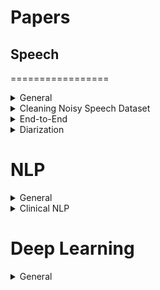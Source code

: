 Papers
=================

## Speech
=================

<details><summary>General</summary>

[Tree-Based State Tying for High Accuracy Modelling](www.aclweb.org/anthology/H94-1062) (Cambridge, 1994)

Data insufficiency occurs when using cross-word triphones. To solve this ppl use state-tying. \
Rather than using a data-driven clustering approach the work suggests tree-based state tying which can be used for unseen phones as well.

Process of building a tied-state HMM system:
- 3 state l-r monophone model with single guassian output density is trained
- using the same state output distribution a CD triphone model is trained with new and tied transition matrix.
- for all triphones from the same monophone the corresponding states are clustered and thus the parameters are tied
- number of mixture componenets in each state are incerased untill a stopping creteria

Tree-based clustering:
- for all triphones from the same monophone every state is clustered using a decision tree. 
- tree is based on increase in log-likelihood
- The questions vary from lingustics properties of the left and right context phones to set of phones

[Subphonetic Modeling for Speech Recognition](https://core.ac.uk/download/pdf/22876656.pdf) (CMU, 1992)

Advocates for state-level (output-distribution level) parameter sharing instead of model-level and the use of state-dependent senones. \
Senones alow parameter sharing/reduction, pronunciation optimization and new word learning 

After generating all the word HMM models, cluster the senons and generate the codebook. Then replace the senones with nearest ones in the codebook. \
The clustering start by assuming all the data points are seperate clusters then a pair are merged if they are similar (If the entropy increase is small after merging then two distributions are similar). 

Explores 3, 5, 7 state triphone models and finds than 5 is the most optimal one 

[A NOVEL LOSS FUNCTION FOR THE OVERALL RISK CRITERION BASED DISCRIMINATIVE TRAINING OF HMM](https://pdfs.semanticscholar.org/de8c/eb72bf54293959813c101c4f7ce54fbd3a20.pdf) (University of Maribor, 2000)

MBR training of ASR systems \
MBR minimizes expected loss

aim to directly max word recog accuraccy on training data

generally MAP is used for ASR argmax w P(w|o) = argmax_w p(o|w) * p(w) \
p(o|w) is AM, with HMM it becomes p(o_r | theta_r) for which MLE give best theroritically. practically they use MMI or MCEE (Min classification error estimation). \
Modification of MCEE is ORCE overall risk creterion estimation. 


In this paper they extend ORCE objective to continuous speech recognition and use a non-symmetrical loss using the number of I, S, D in WER calculation instead of 1/0 loss.

experiments on TIMIT dataset on HMM.


[Hypothesis Spaces For Minimum Bayes Risk Training In Large Vocabulary Speech Recognition](https://pdfs.semanticscholar.org/0687/573a482d84385ddd55e708e240f3e303fab9.pdf) (University of Sheffield, 2006)

State-level MBR training

MBR training good for large vocab HMMs, implementation needs hypothesis space and loss fn. \
MMI is better than MLE training of AM (HMMs) \

minimum phone error can be interpreted as MBR when phone sequence forms hypothesis space -> better than MMI \

Lattice-based MBR -> constraining the search space to only those alignments specified by the lattice \
to do this we need l(w_reference, arc_i) is  difficult.

a solution explored here is comming up with Frame Error Rate FER.

[CLDNN-HMM](https://www.semanticscholar.org/paper/Convolutional-Long-Short-Term-Memory-fully-connect-Sainath-Vinyals/56f99610f7b144f55a511da21b74291ce11f9daf)
:punch:


[EFFICIENT LATTICE RESCORING USING RECURRENT NEURAL NETWORK LANGUAGE MODELS](http://mi.eng.cam.ac.uk/~mjfg/xl207_ICASSP14a.pdf) (cambridge) (2014)

Rescoring methods:
* n-gram style clusteing of history contexts
  - data sparsity issues
  - large context leads to exponential size growth
* distance in hidden history vectors
  - [RNNLM](#rnnlm) & and FFNNLM :punch: readmore

:trollface: readmore



[Prefix Tree based N-best list Re-scoring for Recurrent Neural Network Language Model used in Speech Recognition System](https://pdfs.semanticscholar.org/5f59/1b7043deefbc3f3af19b6efeb97c2a80d27c.pdf) China 2013 

RNNLM is time consuming so is used to resore only some of the n-best list

* obj: Speed up RNNLM when used to rerandk a large n-best list
* Prefix Tree based N-best list rescoring (PTNR)
  - avoid redundant computations
  - [Bunch Mode](#bunch-mode)

related:
* FFLMs -> faster paper10ref :punch:
* RNN-ME -> RNN on large dataset paper12ref :punch: 
* RNNLM -> First pass decoding by conv Weighted first pass transducer :punch:

PTNR:
* Represent hypothesis in a prefix tree thus all the LM prob for the nodes can be computed in a single forward pass preventing any redundant computation.
* Each node in the tree needs to store only hidden value and its state (if the node is not explored)

- Bunch Mode
(block operations)
* speeding up training o0f FF-NNLM
* several words are processed at the same time using matrix\*matrix multiplcation rather than vector\*matrix multiplication
* Uses BLAS library
* 10 times faster training with slight loss of perplexity

PTRN + Bunch Mode slightly complicated using class-based RNNLM #paper11ref :punch:

ASR here uses two-pass search strategy:
* first pass: decoder uses weak LM (3-gram lm) to generate multiple recog hypothesis -> word lattice
* word lattice -> n-best hypothesis
* second pass: powerful LM used to re-score hypothesis -> best hypothesis

Acoustic modelinhg and feature settings as done in :punch: paperref25
setting training param in :punch: paperref28
Rescoring using linear combination of 4-gm lm and rnnlm -> 1.2% WER reduction using 100-best list
Much faster than standard rescoring approach. Speed up increases with n in n-best list

</details>

<details><summary> Cleaning Noisy Speech Dataset </summary>

[A RECURSIVE ALGORITHM FOR THE FORCED ALIGNMENT OF VERY LONG AUDIO SEGMENTS](http://citeseerx.ist.psu.edu/viewdoc/download?doi=10.1.1.649.6346&rep=rep1&type=pdf) (Cambridge, 1998)

A recursive alignment with ASR + restricting dictionary and LM \
Introduces the concept of anchors with island of confidences \
Dictionary (phonetic) is built using CMU public domain dictionary plus an algo \
A simple LM with word pair and triple model for the transcript specifically

Number of consecutive word matches needed for confidence islands is in the early point of the recursion to reduce the possibility of error in the early stage as it can affect the entire pipeline.

Used for indexing the audio using the words in the audio file. Error of 2 sec is tolerated.

General discussion:
- Viterbi is time consuming for long audio and if it gets an error it will make it completely wrong.
- increasing the beam search helps viterbi but it only scales for short audio

[A SYSTEM FOR AUTOMATIC ALIGNMENT OF BROADCAST MEDIA CAPTIONS USING WEIGHTED FINITE-STATE TRANSDUCERS](https://homepages.inf.ed.ac.uk/srenals/pb-align-asru2015.pdf) (univ of Edinburgh, 2015)

Two pass algorithm for align speech to text

General methods:
- iterative approach to identify increasingly reliable confidence islands
- using a biased language model plus may be a background LM + DP alignment
- For low resource cases, train AM from the alignment audio and adapt it to aligned ones
- weak constraints on AM decoding
- using dynamic time warping using TTS systems
- Strong constraints on decoding using factor automaton which alows only contiguous strings from the training text (good one)

ALgo:
- First pass: use WFST based decoder to get a transducer with some modifications to allow insertions and null words
  - this alows to constraint the words but not the order (efficient)
  - but is bad in dealing with deletions, i.e. words present in text but not in audio
- Second pass: (not clear) resegment the data + extending and joining segments where there were missing words, generate factor transducer. Output from this is considered as the final output without any further text-to-text alignment.

AM training: 
- after the alignment the AM was trained using only data with word-level Matching Error rate less than 40%
- during the starting of the two pass AM was trained using MER less than 10%

Done on MGB challenge data

</details>

<details><summary> End-to-End </summary>

[Towards End-to-End Speech Recognition with Recurrent Neural Networks](http://proceedings.mlr.press/v32/graves14.pdf) (graves, 2015) 

Modified CTC objective function. Instead of MLE, this version is trained by directly optimizing WER.
Done using samples to approximate gradients of the expected loss function (WER).

No lattice level loss here.




[Connectionist Temporal Classification: Labelling Unsegmented Sequence Data with Recurrent Neural Networks](https://www.cs.toronto.edu/~graves/icml_2006.pdf) (Graves, 2006)

First version of CTC.

b + L -> L'
prefix search decoding (works fast if the peaks at the output are around mode)
insert blanks at every pair of labels at the network output
customized forward-backward algo

MLE training of the network objective fn = - sum(x,z)_in_S ln(p(z|x))

TIMIT data + BLSTM
higher level of training noise is optimal here (guassian noise added at the input to improve generalization)

Doesnt model inter-label dependencies explicitly
Gives approximate segmentation not exact

[Optimizing expected word error rate via sampling for speech recognition](https://arxiv.org/abs/1706.02776) (Google, 2017)

Define word-level Edit-based MBR (EMBR) on lattice generated during SMBR.\
they do it by using monte-carlo samples from the lattice to approximate the gradient of the loss function which is in the form of an expectation.\
Similar to Reinforce.

Gradient has the form (average loss - loss of state i) so cannot be used during the starting phase of the training.

Generalized version of sample based loss derived in the CTC,2015 paper. Where the CTC paper doesnt use lattice level loss function.




[Listen Attend and Spell (2015) Google Brain](https://arxiv.org/abs/1508.01211)

10.3, 14.5% WER compared to 8% state of the art [cldnn-hmm](#cldnn-hmm)

Dataset: Google voice search tasl

* Listner(PBLSTM) -> Attention (MLP + Softmax) -> Speller (MLP + Softmax) -> Characters
* No conditional independence assumption like CTC 
* No concept of phonemes
* Extra noise during training and testing
* Sampling trick for training PBLSTM
* Beam search(no dictionary was used 'cause it wasnt too useful) + LM based rescoring (very effective) 
[Know about rescoring](#rescoring-1)
* Async stoc gradient descent [aync](#asyc)

- Suggestions
	* Convolution filters can improve the results [TODO](#20paper) :punch:
	* Bad on short and long utterances [TODO](#15paper) :punch:


</details>

<details><summary> Diarization </summary>
  
[Deep Learning Approaches for Online Speaker Diarization](http://web.stanford.edu/class/cs224s/reports/Chaitanya_Asawa.pdf) (2012)

[SPEAKER DIARIZATION WITH LSTM](https://arxiv.org/pdf/1710.10468.pdf) (google, 2018)

usually ppl use i-vector based audio embedding tech
paper explores d-vector based approach (nn based audio embedding)

usuall system:
1. speech segmentation (short speech sections of same speaker)
2. audio embedding (MFCCs, speaker factors, i-vectors)
3. clustering
2. resegmentation (refining)

recently nn based embedding's use in speaker verification outperform i-v tech (text dependent)

this paper use a lstm-based approach with non-parametric spectral clustering algo
paper also aguments spectral clustering algo :punch:
paper somewhere uses Voice Activity Detector (VAD) to find speech seg from audio

Clustering:
- online (labels for each segments as soon as they are available)
- offline (after all segments are available)

Challenges:
- non-guassian dist (imp assumption in k-means clustering)
- cluster imbalance (one speaker might speak all the time)
- Hierarchial structure (speakers in diff category, some are easy to differentiate)

evaluated using DER (diarization error rate)

</details>

NLP
===========

<details><summary> General </summary>
  
[Summarization of Spoken Language—Challenges, Methods, and Prospects](www.cs.cmu.edu/~./zechner/ezine.ps) (CMU 2002)

Types:
- extracts vs abstracts
- indicative vs informative
- generic vs query-driven
- single vs multi-document
- background vs just-the-news
- single vs multiple topic
- single vs multi-speaker
- text vs multi-modal
- selecting sentences/clauses vs condensing within sentences

challenges:
- disfluencies
- identifying units
- cross-speaker coherence and distributed information
- speech recognition errors

prosody-based emphasis detection :punch:


[Natural Language Processing with Small Feed-Forward Networks](https://arxiv.org/pdf/1708.00214v1.pdf) (google 2017)

Shows that small shallow ffNN can achieve good results
Uses character embedding rather than word

**Explores:**  
Quantization  
Bloom Mapped word clusters  :punch:  
Selected features: character bigram features :punch:  
Pipelining(Using an auxiliary task)  

**For Diff NLP tasks**  
Language Identification  
POS tagging  
Word Segmentation  
Preordering    
  

[Generative Adversarial Network for Abstractive Text Summarization.](https://arxiv.org/pdf/1609.05473.pdf) (china, 2017)

G: attention + pointer generator network

1. Train G till -- more realistic and high quality summaries
2. Train and fix D
3. Train G

D: CNN + max-overtime pooling

G: loss = policy gradient + maximum likliehood \
pg: REINFORCE algorithm and take the estimated probability of being human generated by the discriminator D as the reward -- Since the Discriminator can only score a fully generated sequence, following (Yu et al. 2016), we use Monte Carlo Tree Search (MCTS) to evaluate the reward for an intermediate state :punch:

D: usuall loss

Added Trigram avoidance and quotation weight alleviation


[Toward Controlled Generation of Text](https://arxiv.org/pdf/1703.00955.pdf) (CMU, 2018)
"Very few recent attempts of
using VAEs (Bowman et al., 2015; Tang et al., 2016) and
GANs (Yu et al., 2017; Zhang et al., 2016) have been made
to investigate generic text generation, while their generated
text is largely randomized and uncontrollable. -- we focus on generating realistic sentences,
whose attributes can be controlled by learning disentangled
latent representations"

Challenges:
- "A first challenge comes from the discrete nature of text
samples. The resulting non-differentiability hinders the use
of global discriminators that assess generated samples and
back-propagate gradients to guide the optimization of generators
in a holistic manner, as shown to be highly effective
in continuous image generation and representation modeling"
- "Another challenge for controllable generation relates to
learning disentangled latent representations. Interpretability
expects each part of the latent representation to govern
and only focus on one aspect of the samples. "

Contributions:
- "We base our generator on VAEs in combination
with holistic discriminators of attributes for effective imposition
of structures on the latent code."
- "End-to-end optimization
is enabled with differentiable softmax approximation"
- "The probabilistic encoder of VAE also functions
as an additional discriminator to capture variations
of implicitly modeled aspects, and guide the generator to
avoid entanglement during attribute code manipulation"
- "our method enables to use separate
datasets, one with annotated sentiment and the other with
tense labels"
</details>


<details><summary> Clinical NLP </summary>

[GRAM: Graph-based Attention Model for Healthcare Representation Learning](https://arxiv.org/abs/1611.07012) (GaTech, 2016)
supplements electronic health records (EHR) with hierarchical information inherent to medical ontologies
GRAM represents a medical concept as a combination of its ancestors in the ontology via an attention mechanism.
Testing on rare disease prediction and heart failure.

medical codes as DAG, then use embedding for all leaf nodes (nodes with meaning full concepts) and visit one-hot embedding to generate a vist vector (process incoporates attention mechanism). Finally use the vist vector to predict stuff.


[Revealing the Structure of Medical Dictations with Conditional Random Fields](http://www.aclweb.org/anthology/D08-1001) (2008, medical univ vienna) [Identifying Segment Topics in Medical Dictations](http://www.aclweb.org/anthology/W09-0503) (2009, medical univ vienna)

Formatting the dictations considering structure and formating guidelines

related to:
* Linear text segmentation :punch: Lamprier 2008
* text classification for section detection
* dynamic programing methods for formating :punch: Matsuov 2003

mapping annotated data to dicatations need care for repeted words, punctuation, recog errors and meta instructions
hand coded features for each time step

Classifiers:
* CRFs based multiple label chains: BIO tagging without Outside label
  - Better accuraccy but high training time
* SVM based multi class
  - Lower accuraccy wuth small training time

Can Combine both the approaches by using results of SVM as input to CRFs


[Deep EHR: A Survey of Recent Advances on Deep Learning Techniques for Electronic Health Record (EHR) Analysis](https://arxiv.org/pdf/1706.03446.pdf) (UofF 2017)

types of EHRs:
* basic EHRs without clinical notes
* basic EHRs with clinical notes
* comprehensice systems
* tagging using HMM (generative), CRFs (discriminative) and multilable classification

EHR Information Extraction (IE): Extracting information from clinical notes which is unstructed
* Single Concept Extraction: Tag each words into categories
  - RNNs out perform CRFs
* Temporal Event Extraction: Notion of time to extracted EHR concepts
  - RNNs perform okish
* Relation Extraction: Relation between EHR concepts
  - Autoencoder generated inputs to CRFs -> sofart
* Abbreviation Expansion: 
  - custom word embedding using medical articles

EHR Representation Learning: mapping codes for medical concepts
* concept representation: learn EHR concept vetors to capture similarities and clusters in medical clusters using sparse medical codes
  - Embeddings
  - Latent Encoding: AEs, RBMs are better at encoding
* Patient Representation: Getting vector representations of patients
  - embeddings or AEs (on ordered sequences of codes)
    - can be used to predict unplanned visits
    - [Med2Vec](#med2vec)
  - LDAs on clinical notes
  - Embeddings
    - Sentence embedding on clinical notes
    - patient temporal diagnosis (better than the intervention codes)
    - intervention codes
* Outcome Prediction:
  - Static or one-time prediction: using data from single encounter
    - classification using embeddings (best)
    - embeddings learned from full EHR data is better than using diagnostic codes
  - temporal outcome prediction: over a period of time
    - CNN on temporal matrices of medical codes
    - LSTMs (target replication and auxiliary targets :punch: paperref49)
    - Predicting Doctor's behavior
    - Postoperative responses
* Computational Phenotyping: better disease descriptions from data
  - New phenotype discovery
    - AEs on raw data
    - CNN and patient representation
  - improving existing definitions: 
    - using supervise learning
    - LSTMs
* Clinical Data De-identification: removing personal data from clinical data in EHR
  - LSTM with character level + word level embeddings
  - ensemble of RBMs
  - NERs
  
Interpretability: clinical domain transparency is important  
linear models still dominate clinical informatics  
lack of interpretability is a imp limitation
* Maximum activation: in image processing
* Constraints: 
  - [Med2Vec](#med2vec)  
  - non-negativity on learned code representions then examining k most significant elements
  - non-neg on weights
  - structural smoothness by using hierachial features :punch: paperref23
* Qualitative clustering: 
  - visualization using t-SNE
* Mimic Learning
  - Train a new model using data and deep net

Summary and future work:
* Data hetrogenity: (text, codes, billing info, demographics)
* Irregular measure: varying time scale
* Clinical text: difficult to use
  - Extracting structure
    - [Medical entity identificaion](#medent), 
    - [medical event det](#medevent),
    - paperref34 Ner in clinical text :punch:
    - [Clinical temporal information extraction](#clintemp)
    - [Clinical relation extraction](#clinrel)
    - [Learning embeddings for clinical abbr expansion](#clinabbr)
* patient de-identification
* Benchmarks: Different dataset used in diff works
* Interpretability

:punch: incremental training prcedure (adding neurons to the final layer)


[“Exploiting Task-Oriented Resources to Learn Word Embeddings for Clinical Abbreviation Expansion](https://nlp.cs.rpi.edu/paper/bionlp15.pdf) RPI, 2015

Abbr are ambiguous especially in intensive care  
embedding for abbr and their expansion should have similar embedding

:trollface:


[Brundlefly at SemEval-2016 Task 12: Recurrent Neural Networks vs. Joint Inference for Clinical Temporal Information Extraction](https://arxiv.org/pdf/1606.01433.pdf) Stanford 2016

phase 1: text span of time and event expression in clinical notes  
  - joint inference-based approach outperform naive RNN
  - timeline ordering of all events in a document
  - Using DeepDive framework (zhang 2015) :boom:  

phase 2: relation btw an event and its parent document creation time
  - combination of data canonization and distance supervision rules  
 
rel Event:
* crf for taggind and svm for recog of event attr  
rel TIMEX:
* rule based + ML  
rel TLink:
* crf, ml
rel with NN are the best
  
:trollface:


[“Clinical Relation Extraction with Deep Learning](https://pdfs.semanticscholar.org/7fac/52a9b0f96fcee6972cc6ac4687068442aee8.pdf) Harbin China 2016

Relations between medical concepts  
Concept identification (NER) -> relation classification using CRFs

Relations:
* problem-treatment
  - treatment imporves problem
  - ...
* problem-test
  - test reveals problem
  - ...
* problem-problem
  - problem incdicates problem 
  - ...

:trollface:


[Structured prediction models for RNN based sequence labeling in clinical text](https://arxiv.org/abs/1608.00612) UofM, Aug 2016

Extraction of medical entities such as medication, indication, and side-effects from EHR narratives  
RNN based feature extractors  
Model CRF pairwise potentials using NN

Usually ppl use CRFs, HMMs, NN for information extraction from unstructed text  
Graphical models predict entire label sequence jointly but require hand crafted features for good results  
NN can find patterns but predict word label in isolation

Huang et al. 2015 combined CRFs and NN for NERs :punch: :boom: (not good on exact phrase labelling)

Challenges: 
* extraction of exact medical term is important
* Long tail stuffs are also important
* Long term dependencies between text terms

** Private dataset?

models:
* m1: embedding + Bi-LSTM + softmax (baseline)
* m2: embedding + Bi-LSTM -> CRF  
unary potential (lstm output) + binary potential (matrix)
using matrix is bad (long tail)   
* m3: embedding + Bi-LSTM -> CRF (pairwise modelling) 
1D CNN (2\*1) for modelling binary potential  
* m4: Approximate skip-chain CRF  
skip-chain to get long term dep :punch: sutton & mccallum 2006  
Exact inference is intractable -> approx sol  
every iteration of grad des need multiple Belief propagation loop iteration -> costly  
lin et al, 2015 :punch: solves it... this paper uses a variation of lin's work  
:boom: read more  

Labels
* Medical event
  - drug name
  - disease
  - ... 
* Attributes
  - severity
  - routine
  - ...
  
Skip-Chain CRF Precision - 0.8210 for strict and 0.8632 for relaxed evaluation

Sentence Level RNN


[Bidirectional RNN for Medical Event Detection in Electronic Health Records](http://www.aclweb.org/anthology/N16-1056) UofM, June 2016

SofArt uses CRFs  
Obj: RNNs outperform CRFs for medication, diagnosis and adverse drug event

EHRs are noisy, have incomplete sentences/phrases, and irregular use of language, have lots of abber ...   
graphical model does not use long term informations  

** good related work ** :boom:  
** Private dataset  ?   

Labels:
* Medication
  - Drugname, Dosage, Frequency, Duration and Route
* Disease
  - ADE, Indication, Other SSD, Severity

methods:
* emb + BiLSTM
* emb + GRU
* CRF-nocontext (BIO tagging scheme :punch: :boom:)
* CRF-context(context= 2 BoW rep of sentence) (BIO tagging scheme)

Both sentence and document level RNN

RNN > CRF
Best (GRU-document) recall (0.8126), precision (0.7938) and Fscore (0.8031)


[Multi-layer Representation Learning for Medical Concepts](https://arxiv.org/abs/1602.05568) Feb 2016, GaTech + children healthcare atlanta

diagnosis, procedure, and medication codes  
EHR database with >3m visits  
** What does other papers use ?  

Other baselines:  
* GloVe
  - uses global co-occurence matrix (sparse)
  - less computationally demading than skip gram
  - uses weighting function thus but might require large tunning effort
* stacked AE
* Skip gram :punch: paperref 25 (skipgram, 2013 > word2vec (2013))
  - goal is to find a rep for word wt such that we can predict the nearby words
  - Skip-gram tries to maximize the softmax probability of the inner product of the center word’s vector and its context word’s vectors
  - ppl used hierarchial sofmax and negatice sampling to get faster training
  
health care hand eng feature rep paperref 32 16 36 :punch:  


:boom:
</details>

Deep Learning
==========
<details><summary> General </summary>


[Async stoc gradient descent](http://www.ijcai.org/Proceedings/16/Papers/265.pdf)
:boom:



[Batch Normalization: Accelerating Deep Network Training by Reducing Internal Covariate Shift](https://github.com/saiprabhakar/Papers/blob/master/files/1502.03167v3.pdf)
- Problem: Internal covariance shift
	* Distribution of each layer changes as the parameters of its previous layers are updated this makes training slow and needs less learning rate.

- Solution: BN
	* Makes normalization a part of architecture
	* Lowers training time. Higher learning rate can be used. Sometime eliminates the need for Dropout
	* Fights vannishing and exploding gradients because of normalization (scale of weights doesnt matter)

- Covariance shift 
	* When the distribution of input to a learning system chages (whole system as a whole)
	* Usually handled by domain adaptation
	* ICS is an extenstion when part of it changes

- Notes
	* Training is faster in general if the inputs are whitened (line tras to have 0  mean and sigma = 1 and decorrelated)
	* Ignoring the BN during gradient descent is bad idea since it leads to explosion of parameters like bias terms
	* There were previous less successfull attemps on this idea
	* Simply normalizing layers can constrain them. For example normalizing simoid layer would constrain them to the linear portion their nonlinearity. **So they introduced additional parameter (gamma and beta) to make sure the normalization can represent identity transformation.**
	* Incase of Conv layer, we need to follow conv property. Different elements of the same feature map, at diffrent locations are notmalized the same way. We learn gamma and beta per feature map and not per activation.
	* Applied BN before nonlinearity, where as standardization (2013) was after then nonlinearity.

- Further possible extensions
	* Similarity between BN and standardization
	* Extension to RNNs (where vanishing and exploding gradients are more severe)
	* More theoritical analysis
	* Application to domain adaptation

---

[ModDrop: adaptive multi-modal gesture recognition](https://arxiv.org/abs/1501.00102)
- Notes
	* Modalities (as a whole) are dropped with a probability during training
	* They are trained without fusing during pretraining and are not droped at this point
	* cross modal connections are introduced at training stage
	* Dropping is only at the input layer
	* Rescaling?

- Notes from citation
	* Out Performs Dropout
	* Combining with dropout gives higher performance


[Modout: Learning to Fuse Modalities via Stochastic Regularization](http://openjournals.uwaterloo.ca/index.php/vsl/article/view/103)
- Notes
	* Learns the probability of fusing modalities
	* Connection between modalities btwn adjacent layers are dropped with a probability
	* Dropping can be done in any layer
	* No. of extra parameters to learn are small Nm x (Nm-1), where Nm is the number of modalities
	* Very similar to **Blockout**


[Input Convex Neural Networks](https://arxiv.org/abs/1609.07152)
- Notes
	* Under certain condition of weights and nonlinearity a neural network will be convex in certain inputs/outputs, so we can efficiently optimize over those inputs/outputs while keeping others fixed

- Fully input convex neural networks
	* Convex interms of all the inputs
	* Conditions: non-negative weights (restricts the power of the network) and non-decreasing non-linearities

- Partially input convex neural networks
	* Convex in certain inputs and not convex in others
	* PICNN with k layers can represent and FICNN with k layers and any feedforward net with k layers

- Inference
	* Inference wrt to the convex variable are not done in a single pass as in feed forward network case
	* Inference can be found by using optimization techniques like LP, approximate inference etc

- Learning
	* In case of q learning the fuction fitting is automatically taken care of as the goal is to fit the bellman equation
	* For fitting some target output they use techniques like max-margin etc

- Results
	* Preliminary results for DRL shows faster convergence comparision to DDPG and NAF
	* Can complete face (fix some inputs while solve for others)
	* Classification task need more investigation

---
</details>

